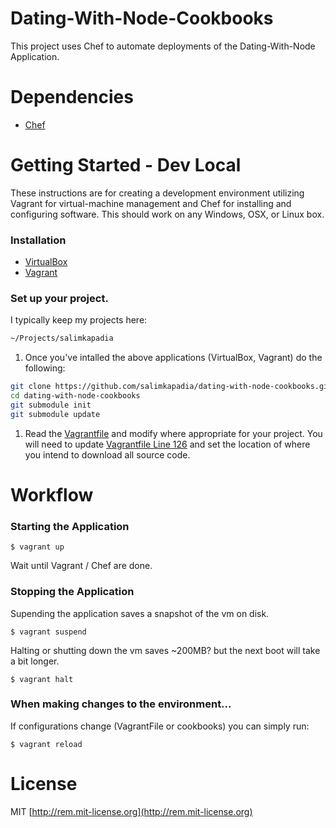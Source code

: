 # Dating-With-Node-Cookbooks

This project uses Chef to automate deployments of the Dating-With-Node Application.  

# Dependencies
  - [Chef](http://www.getchef.com/)
 
# Getting Started - Dev Local

These instructions are for creating a development environment utilizing Vagrant for virtual-machine management and Chef for installing and configuring software. This should work on any Windows, OSX, or Linux box.

### Installation
- [VirtualBox](https://www.virtualbox.org/wiki/Downloads)
- [Vagrant](http://www.vagrantup.com/downloads.html)

### Set up your project.
I typically keep my projects here:
```bash
~/Projects/salimkapadia
```

1. Once you've intalled the above applications (VirtualBox, Vagrant) do the following:
```bash
git clone https://github.com/salimkapadia/dating-with-node-cookbooks.git
cd dating-with-node-cookbooks
git submodule init
git submodule update
```
1. Read the [Vagrantfile](https://github.com/salimkapadia/dating-with-node-cookbooks/blob/master/Vagrantfile) and modify where appropriate for your project. You will need to update [Vagrantfile Line 126](https://github.com/salimkapadia/dating-with-node-cookbooks/blob/master/Vagrantfile#L126) and set the location of where you intend to download all source code.

# Workflow

### Starting the Application

	$ vagrant up
Wait until Vagrant / Chef are done.

### Stopping the Application

Supending the application saves a snapshot of the vm on disk.

	$ vagrant suspend

Halting or shutting down the vm  saves ~200MB? but the next boot will take a bit longer.

	$ vagrant halt

### When making changes to the environment...

If configurations change (VagrantFile or cookbooks) you can simply run:

	$ vagrant reload

License
=========
MIT [http://rem.mit-license.org](http://rem.mit-license.org)